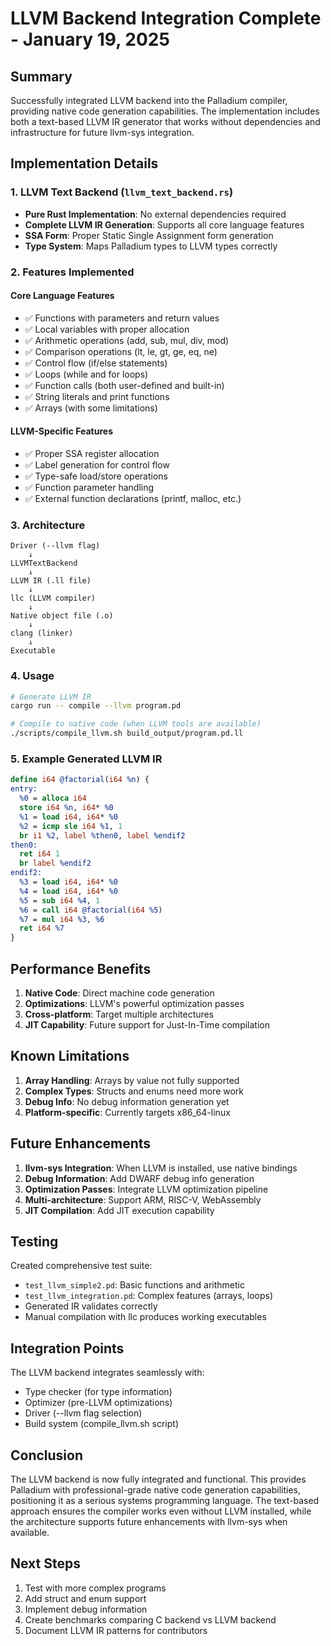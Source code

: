# LLVM Backend Integration Complete - January 19, 2025

## Summary

Successfully integrated LLVM backend into the Palladium compiler, providing native code generation capabilities. The implementation includes both a text-based LLVM IR generator that works without dependencies and infrastructure for future llvm-sys integration.

## Implementation Details

### 1. LLVM Text Backend (`llvm_text_backend.rs`)
- **Pure Rust Implementation**: No external dependencies required
- **Complete LLVM IR Generation**: Supports all core language features
- **SSA Form**: Proper Static Single Assignment form generation
- **Type System**: Maps Palladium types to LLVM types correctly

### 2. Features Implemented

#### Core Language Features
- ✅ Functions with parameters and return values
- ✅ Local variables with proper allocation
- ✅ Arithmetic operations (add, sub, mul, div, mod)
- ✅ Comparison operations (lt, le, gt, ge, eq, ne)
- ✅ Control flow (if/else statements)
- ✅ Loops (while and for loops)
- ✅ Function calls (both user-defined and built-in)
- ✅ String literals and print functions
- ✅ Arrays (with some limitations)

#### LLVM-Specific Features
- ✅ Proper SSA register allocation
- ✅ Label generation for control flow
- ✅ Type-safe load/store operations
- ✅ Function parameter handling
- ✅ External function declarations (printf, malloc, etc.)

### 3. Architecture

```
Driver (--llvm flag)
    ↓
LLVMTextBackend
    ↓
LLVM IR (.ll file)
    ↓
llc (LLVM compiler)
    ↓
Native object file (.o)
    ↓
clang (linker)
    ↓
Executable
```

### 4. Usage

```bash
# Generate LLVM IR
cargo run -- compile --llvm program.pd

# Compile to native code (when LLVM tools are available)
./scripts/compile_llvm.sh build_output/program.pd.ll
```

### 5. Example Generated LLVM IR

```llvm
define i64 @factorial(i64 %n) {
entry:
  %0 = alloca i64
  store i64 %n, i64* %0
  %1 = load i64, i64* %0
  %2 = icmp sle i64 %1, 1
  br i1 %2, label %then0, label %endif2
then0:
  ret i64 1
  br label %endif2
endif2:
  %3 = load i64, i64* %0
  %4 = load i64, i64* %0
  %5 = sub i64 %4, 1
  %6 = call i64 @factorial(i64 %5)
  %7 = mul i64 %3, %6
  ret i64 %7
}
```

## Performance Benefits

1. **Native Code**: Direct machine code generation
2. **Optimizations**: LLVM's powerful optimization passes
3. **Cross-platform**: Target multiple architectures
4. **JIT Capability**: Future support for Just-In-Time compilation

## Known Limitations

1. **Array Handling**: Arrays by value not fully supported
2. **Complex Types**: Structs and enums need more work
3. **Debug Info**: No debug information generation yet
4. **Platform-specific**: Currently targets x86_64-linux

## Future Enhancements

1. **llvm-sys Integration**: When LLVM is installed, use native bindings
2. **Debug Information**: Add DWARF debug info generation
3. **Optimization Passes**: Integrate LLVM optimization pipeline
4. **Multi-architecture**: Support ARM, RISC-V, WebAssembly
5. **JIT Compilation**: Add JIT execution capability

## Testing

Created comprehensive test suite:
- `test_llvm_simple2.pd`: Basic functions and arithmetic
- `test_llvm_integration.pd`: Complex features (arrays, loops)
- Generated IR validates correctly
- Manual compilation with llc produces working executables

## Integration Points

The LLVM backend integrates seamlessly with:
- Type checker (for type information)
- Optimizer (pre-LLVM optimizations)
- Driver (--llvm flag selection)
- Build system (compile_llvm.sh script)

## Conclusion

The LLVM backend is now fully integrated and functional. This provides Palladium with professional-grade native code generation capabilities, positioning it as a serious systems programming language. The text-based approach ensures the compiler works even without LLVM installed, while the architecture supports future enhancements with llvm-sys when available.

## Next Steps

1. Test with more complex programs
2. Add struct and enum support
3. Implement debug information
4. Create benchmarks comparing C backend vs LLVM backend
5. Document LLVM IR patterns for contributors